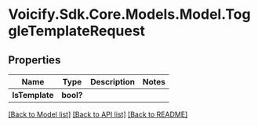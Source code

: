 # Voicify.Sdk.Core.Models.Model.ToggleTemplateRequest
## Properties

Name | Type | Description | Notes
------------ | ------------- | ------------- | -------------
**IsTemplate** | **bool?** |  | 

[[Back to Model list]](../README.md#documentation-for-models) [[Back to API list]](../README.md#documentation-for-api-endpoints) [[Back to README]](../README.md)

